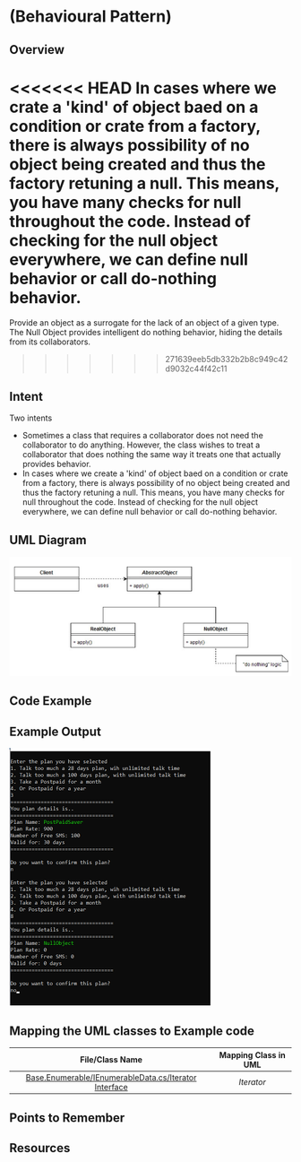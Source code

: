 # (Behavioural Pattern)

## Overview
<<<<<<< HEAD
In cases where we crate a 'kind' of object baed on a condition or crate from a factory, there is always possibility of no object being created and thus the factory retuning a null. This means, you have many checks for null throughout the code.
Instead of checking for the null object everywhere, we can define null behavior or call do-nothing behavior.
=======
Provide an object as a surrogate for the lack of an object of a given type. The Null Object provides intelligent do nothing behavior, hiding the details from its collaborators.
>>>>>>> 271639eeb5db332b2b8c949c42d9032c44f42c11

## Intent
Two intents
- Sometimes a class that requires a collaborator does not need the collaborator to do anything. However, the class wishes to treat a collaborator that does nothing the same way it treats one that actually provides behavior.
- In cases where we create a 'kind' of object baed on a condition or crate from a factory, there is always possibility of no object being created and thus the factory retuning a null. This means, you have many checks for null throughout the code.
Instead of checking for the null object everywhere, we can define null behavior or call do-nothing behavior.

## UML Diagram
![plot](./uml.png)

## Code Example

## Example Output
![output](output.png)

## Mapping the UML classes to Example code
| **File/Class Name** | **Mapping Class in UML**  |
| :-----: | :-: |
|[Base.Enumerable/IEnumerableData.cs/Iterator Interface](./Base.Enumarable/IEnumarableData.cs)|*Iterator*|

## Points to Remember

## Resources

